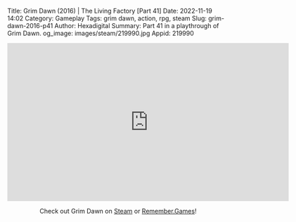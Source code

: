 Title: Grim Dawn (2016) | The Living Factory [Part 41]
Date: 2022-11-19 14:02
Category: Gameplay
Tags: grim dawn,  action,  rpg, steam
Slug: grim-dawn-2016-p41
Author: Hexadigital
Summary: Part 41 in a playthrough of Grim Dawn.
og_image: images/steam/219990.jpg
Appid: 219990

<center><iframe src="https://www.youtube.com/embed/Tqos5gWIyU8?feature=oembed" allow="accelerometer; autoplay; encrypted-media; gyroscope; picture-in-picture" width="640" height="360" frameborder="0"></iframe>

Check out Grim Dawn on [Steam](https://store.steampowered.com/app/219990/?curator_clanid=34633900) or [Remember.Games](https://remember.games/game/178/grim-dawn/)!</center>